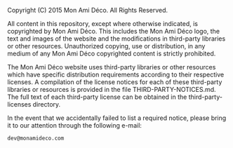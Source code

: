Copyright (C) 2015 Mon Ami Déco. All Rights Reserved.

All content in this repository, except where otherwise indicated, is copyrighted by Mon Ami Déco. This includes the Mon Ami Déco logo, the text and images of the website and the modifications in third-party libraries or other resources. Unauthorized copying, use or distribution, in any medium of any Mon Ami Déco copyrighted content is strictly prohibited.

The Mon Ami Déco website uses third-party libraries or other resources which have specific distribution requirements according to their respective licenses. A compilation of the license notices for each of these third-party libraries or resources is provided in the file THIRD-PARTY-NOTICES.md. The full text of each third-party license can be obtained in the third-party-licenses directory.

In the event that we accidentally failed to list a required notice, please bring it to our attention through the following e-mail:

    dev@monamideco.com
